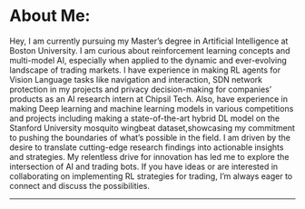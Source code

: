 # About Me:
Hey, I am currently pursuing my Master’s degree in Artificial Intelligence at Boston University. I am curious about reinforcement learning concepts and multi-model AI, especially when applied to the dynamic and ever-evolving landscape of trading markets. I have experience in making RL agents for Vision Language tasks like navigation and interaction, SDN network protection in my projects and privacy decision-making for companies’ products as an AI research intern at Chipsil Tech. Also, have experience in making Deep learning and machine learning models in various competitions and projects including making a state-of-the-art hybrid DL model on the Stanford University mosquito wingbeat dataset,showcasing my commitment to pushing the boundaries of what’s possible in the field. I am driven by the desire to translate cutting-edge research findings into actionable insights and strategies. My relentless drive for innovation has led me to explore the intersection of AI and trading bots. If you have ideas or are interested in collaborating on implementing RL strategies for trading, I’m always eager to connect and discuss the possibilities.


---
